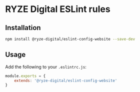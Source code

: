 # RYZE Digital ESLint rules

## Installation

```bash
npm install @ryze-digital/eslint-config-website --save-dev
```

## Usage

Add the following to your `.eslintrc.js`:

```js
module.exports = {
    extends: '@ryze-digital/eslint-config-website'
}
```